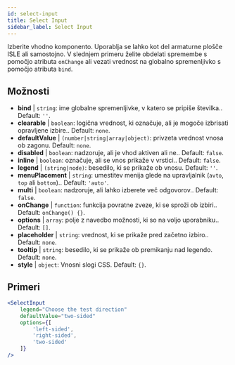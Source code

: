 ```yaml
---
id: select-input
title: Select Input
sidebar_label: Select Input
---
```


Izberite vhodno komponento. Uporablja se lahko kot del armaturne plošče ISLE ali samostojno. V slednjem primeru želite obdelati spremembe s pomočjo atributa `onChange` ali vezati vrednost na globalno spremenljivko s pomočjo atributa `bind`.

## Možnosti

* __bind__ | `string`: ime globalne spremenljivke, v katero se pripiše številka.. Default: `''`.
* __clearable__ | `boolean`: logična vrednost, ki označuje, ali je mogoče izbrisati opravljene izbire.. Default: `none`.
* __defaultValue__ | `(number|string|array|object)`: privzeta vrednost vnosa ob zagonu. Default: `none`.
* __disabled__ | `boolean`: nadzoruje, ali je vhod aktiven ali ne.. Default: `false`.
* __inline__ | `boolean`: označuje, ali se vnos prikaže v vrstici.. Default: `false`.
* __legend__ | `(string|node)`: besedilo, ki se prikaže ob vnosu. Default: `''`.
* __menuPlacement__ | `string`: umestitev menija glede na upravljalnik (`avto`, `top` ali `bottom`).. Default: `'auto'`.
* __multi__ | `boolean`: nadzoruje, ali lahko izberete več odgovorov.. Default: `false`.
* __onChange__ | `function`: funkcija povratne zveze, ki se sproži ob izbiri.. Default: `onChange() {}`.
* __options__ | `array`: polje z navedbo možnosti, ki so na voljo uporabniku.. Default: `[]`.
* __placeholder__ | `string`: vrednost, ki se prikaže pred začetno izbiro.. Default: `none`.
* __tooltip__ | `string`: besedilo, ki se prikaže ob premikanju nad legendo. Default: `none`.
* __style__ | `object`: Vnosni slogi CSS. Default: `{}`.


## Primeri

```jsx live
<SelectInput
    legend="Choose the test direction"
    defaultValue="two-sided"
    options={[
        'left-sided',
        'right-sided',
        'two-sided'
    ]}
/>
```

